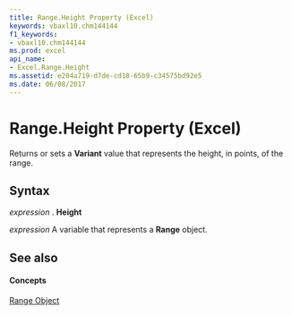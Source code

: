 ```yaml
---
title: Range.Height Property (Excel)
keywords: vbaxl10.chm144144
f1_keywords:
- vbaxl10.chm144144
ms.prod: excel
api_name:
- Excel.Range.Height
ms.assetid: e204a719-d7de-cd18-65b9-c34575bd92e5
ms.date: 06/08/2017
---
```



# Range.Height Property (Excel)

Returns or sets a **Variant** value that represents the height, in points, of the range.


## Syntax

 _expression_ . **Height**

 _expression_ A variable that represents a **Range** object.


## See also


#### Concepts


[Range Object](range-object-excel.md)

